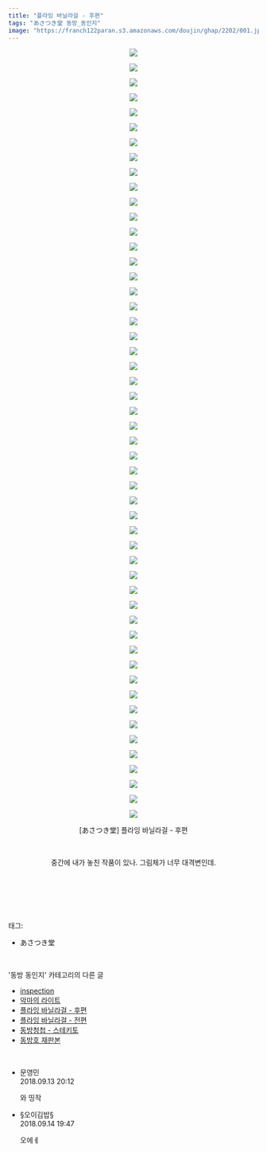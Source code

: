 ```yaml
---
title: "플라잉 바닐라걸 - 후편"
tags: "あさつき堂 동방_동인지"
image: "https://franch122paran.s3.amazonaws.com/doujin/ghap/2202/001.jpg"
---
```

<div class="article">
<p style="text-align: center; clear: none; float: none;"><img src="{{ site.imgserver7 }}/ghap/2202/001.jpg"/></p>
<p style="text-align: center; clear: none; float: none;"><img src="{{ site.imgserver7 }}/ghap/2202/002.jpg"/></p>
<p style="text-align: center; clear: none; float: none;"><img src="{{ site.imgserver7 }}/ghap/2202/003.jpg"/></p>
<p style="text-align: center; clear: none; float: none;"><img src="{{ site.imgserver7 }}/ghap/2202/004.jpg"/></p>
<p style="text-align: center; clear: none; float: none;"><img src="{{ site.imgserver7 }}/ghap/2202/005.jpg"/></p>
<p style="text-align: center; clear: none; float: none;"><img src="{{ site.imgserver7 }}/ghap/2202/006.jpg"/></p>
<p style="text-align: center; clear: none; float: none;"><img src="{{ site.imgserver7 }}/ghap/2202/007.jpg"/></p>
<p style="text-align: center; clear: none; float: none;"><img src="{{ site.imgserver7 }}/ghap/2202/008.jpg"/></p>
<p style="text-align: center; clear: none; float: none;"><img src="{{ site.imgserver7 }}/ghap/2202/009.jpg"/></p>
<p style="text-align: center; clear: none; float: none;"><img src="{{ site.imgserver7 }}/ghap/2202/010.jpg"/></p>
<p style="text-align: center; clear: none; float: none;"><img src="{{ site.imgserver7 }}/ghap/2202/011.jpg"/></p>
<p style="text-align: center; clear: none; float: none;"><img src="{{ site.imgserver7 }}/ghap/2202/012.jpg"/></p>
<p style="text-align: center; clear: none; float: none;"><img src="{{ site.imgserver7 }}/ghap/2202/013.jpg"/></p>
<p style="text-align: center; clear: none; float: none;"><img src="{{ site.imgserver7 }}/ghap/2202/014.jpg"/></p>
<p style="text-align: center; clear: none; float: none;"><img src="{{ site.imgserver7 }}/ghap/2202/015.jpg"/></p>
<p style="text-align: center; clear: none; float: none;"><img src="{{ site.imgserver7 }}/ghap/2202/016.jpg"/></p>
<p style="text-align: center; clear: none; float: none;"><img src="{{ site.imgserver7 }}/ghap/2202/017.jpg"/></p>
<p style="text-align: center; clear: none; float: none;"><img src="{{ site.imgserver7 }}/ghap/2202/018.jpg"/></p>
<p style="text-align: center; clear: none; float: none;"><img src="{{ site.imgserver7 }}/ghap/2202/019.jpg"/></p>
<p style="text-align: center; clear: none; float: none;"><img src="{{ site.imgserver7 }}/ghap/2202/020.jpg"/></p>
<p style="text-align: center; clear: none; float: none;"><img src="{{ site.imgserver7 }}/ghap/2202/021.jpg"/></p>
<p style="text-align: center; clear: none; float: none;"><img src="{{ site.imgserver7 }}/ghap/2202/022.jpg"/></p>
<p style="text-align: center; clear: none; float: none;"><img src="{{ site.imgserver7 }}/ghap/2202/023.jpg"/></p>
<p style="text-align: center; clear: none; float: none;"><img src="{{ site.imgserver7 }}/ghap/2202/024.jpg"/></p>
<p style="text-align: center; clear: none; float: none;"><img src="{{ site.imgserver7 }}/ghap/2202/025.jpg"/></p>
<p style="text-align: center; clear: none; float: none;"><img src="{{ site.imgserver7 }}/ghap/2202/026.jpg"/></p>
<p style="text-align: center; clear: none; float: none;"><img src="{{ site.imgserver7 }}/ghap/2202/027.jpg"/></p>
<p style="text-align: center; clear: none; float: none;"><img src="{{ site.imgserver7 }}/ghap/2202/028.jpg"/></p>
<p style="text-align: center; clear: none; float: none;"><img src="{{ site.imgserver7 }}/ghap/2202/029.jpg"/></p>
<p style="text-align: center; clear: none; float: none;"><img src="{{ site.imgserver7 }}/ghap/2202/030.jpg"/></p>
<p style="text-align: center; clear: none; float: none;"><img src="{{ site.imgserver7 }}/ghap/2202/031.jpg"/></p>
<p style="text-align: center; clear: none; float: none;"><img src="{{ site.imgserver7 }}/ghap/2202/032.jpg"/></p>
<p style="text-align: center; clear: none; float: none;"><img src="{{ site.imgserver7 }}/ghap/2202/033.jpg"/></p>
<p style="text-align: center; clear: none; float: none;"><img src="{{ site.imgserver7 }}/ghap/2202/034.jpg"/></p>
<p style="text-align: center; clear: none; float: none;"><img src="{{ site.imgserver7 }}/ghap/2202/035.jpg"/></p>
<p style="text-align: center; clear: none; float: none;"><img src="{{ site.imgserver7 }}/ghap/2202/036.jpg"/></p>
<p style="text-align: center; clear: none; float: none;"><img src="{{ site.imgserver7 }}/ghap/2202/037.jpg"/></p>
<p style="text-align: center; clear: none; float: none;"><img src="{{ site.imgserver7 }}/ghap/2202/038.jpg"/></p>
<p style="text-align: center; clear: none; float: none;"><img src="{{ site.imgserver7 }}/ghap/2202/039.jpg"/></p>
<p style="text-align: center; clear: none; float: none;"><img src="{{ site.imgserver7 }}/ghap/2202/040.jpg"/></p>
<p style="text-align: center; clear: none; float: none;"><img src="{{ site.imgserver7 }}/ghap/2202/041.jpg"/></p>
<p style="text-align: center; clear: none; float: none;"><img src="{{ site.imgserver7 }}/ghap/2202/042.jpg"/></p>
<p style="text-align: center; clear: none; float: none;"><img src="{{ site.imgserver7 }}/ghap/2202/043.jpg"/></p>
<p style="text-align: center; clear: none; float: none;"><img src="{{ site.imgserver7 }}/ghap/2202/044.jpg"/></p>
<p style="text-align: center; clear: none; float: none;"><img src="{{ site.imgserver7 }}/ghap/2202/045.jpg"/></p>
<p style="text-align: center; clear: none; float: none;"><img src="{{ site.imgserver7 }}/ghap/2202/046.jpg"/></p>
<p style="text-align: center; clear: none; float: none;"><img src="{{ site.imgserver7 }}/ghap/2202/047.jpg"/></p>
<p style="text-align: center; clear: none; float: none;"><img src="{{ site.imgserver7 }}/ghap/2202/048.jpg"/></p>
<p style="text-align: center; clear: none; float: none;"><img src="{{ site.imgserver7 }}/ghap/2202/049.jpg"/></p>
<p style="text-align: center; clear: none; float: none;"><img src="{{ site.imgserver7 }}/ghap/2202/050.jpg"/></p>
<p style="text-align: center; clear: none; float: none;"><img src="{{ site.imgserver7 }}/ghap/2202/051.jpg"/></p>
<p style="text-align: center; clear: none; float: none;"><img src="{{ site.imgserver7 }}/ghap/2202/052.jpg"/></p>
<p style="text-align: center; clear: none; float: none;">[あさつき堂] 플라잉 바닐라걸 - 후편</p>
<p style="text-align: center; clear: none; float: none;"><br/></p>
<p style="text-align: center; clear: none; float: none;">중간에 내가 놓친 작품이 있나. 그림체가 너무 대격변인데.</p>
<p style="text-align: center; clear: none; float: none;"><br/></p>
<p><br/></p>
</div><br/>
<div class="tagTrail">
<p>태그: </p>
<ul>
<li>あさつき堂</li>
</ul>
</div><br/>
<div class="another">
<p>'동방 동인지' 카테고리의 다른 글</p>
<ul>
<li><a href="/ghap_2204">inspection</a></li>
<li><a href="/ghap_2203">악마의 라이트</a></li>
<li><a href="/ghap_2202">플라잉 바닐라걸 - 후편</a></li>
<li><a href="/ghap_2201">플라잉 바닐라걸 - 전편</a></li>
<li><a href="/ghap_2199">동방청첩 - 스테키토</a></li>
<li><a href="/ghap_2196">동방호 재판본</a></li>
</ul>
</div><br/>
<div class="cb_module cb_fluid">
<div class="cb_wrt cb_profile">
<div class="comment">
<ul>
<li class="cb_thumb_off" id="comment15331964">
<div class="cb_comment_area">
<div class="cb_info_area">
<div class="cb_section">
<span class="cb_nick_name">문영민</span>
</div>
<div class="cb_section">
<span class="cb_date">2018.09.13 20:12 </span>
</div>
</div>
<div class="cb_dsc_comment">
<p class="cb_dsc">
											와 띵작
										</p>
</div>
</div></li>
<li class="cb_thumb_off" id="comment15332736">
<div class="cb_comment_area">
<div class="cb_info_area">
<div class="cb_section">
<span class="cb_nick_name">§오이김밥§</span>
</div>
<div class="cb_section">
<span class="cb_date">2018.09.14 19:47 </span>
</div>
</div>
<div class="cb_dsc_comment">
<p class="cb_dsc">
											오에ㅔ<br/>
</p>
</div>
</div></li>
</ul>
</div>
</div><!-- commentList close -->
</div><br/>
